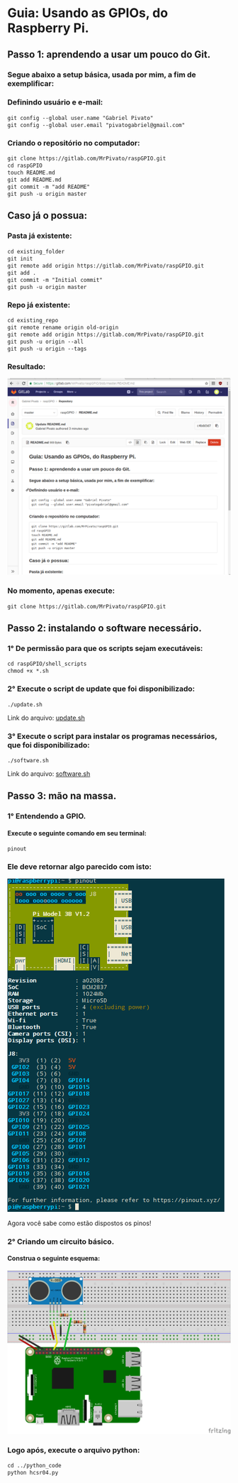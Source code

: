 # Guia: Usando as GPIOs, do Raspberry Pi.

## Passo 1: aprendendo a usar um pouco do Git.

### Segue abaixo a setup básica, usada por mim, a fim de exemplificar:

### Definindo usuário e e-mail:
    git config --global user.name "Gabriel Pivato"
    git config --global user.email "pivatogabriel@gmail.com"

### Criando o repositório no computador:
    git clone https://gitlab.com/MrPivato/raspGPIO.git
    cd raspGPIO
    touch README.md
    git add README.md
    git commit -m "add README"
    git push -u origin master

## Caso já o possua:

### Pasta já existente:
    cd existing_folder
    git init
    git remote add origin https://gitlab.com/MrPivato/raspGPIO.git
    git add .
    git commit -m "Initial commit"
    git push -u origin master

### Repo já existente:
    cd existing_repo
    git remote rename origin old-origin
    git remote add origin https://gitlab.com/MrPivato/raspGPIO.git
    git push -u origin --all
    git push -u origin --tags

### Resultado:

![alt text](imgs/screen1.png "Screenshot")

### No momento, apenas execute:
    git clone https://gitlab.com/MrPivato/raspGPIO.git
    
## Passo 2: instalando o software necessário.

### 1° De permissão para que os scripts sejam executáveis:
    cd raspGPIO/shell_scripts
    chmod +x *.sh

### 2° Execute o script de update que foi disponibilizado:
    ./update.sh
    
Link do arquivo: [update.sh](shell_scripts/update.sh "Link update.sh")

### 3° Execute o script para instalar os programas necessários, que foi disponibilizado:
    ./software.sh
    
Link do arquivo: [software.sh](shell_scripts/software.sh "Link software.sh")

## Passo 3: mão na massa.

### 1° Entendendo a GPIO.
#### Execute o seguinte comando em seu terminal:
    pinout

### Ele deve retornar algo parecido com isto:

![alt text](imgs/pinout.png "pinout terminal")

Agora você sabe como estão dispostos os pinos! 

### 2° Criando um circuito básico.
#### Construa o seguinte esquema:

![alt text](imgs/hc1.png "HC-SR04 montagem")

### Logo após, execute o arquivo python:
    cd ../python_code
    python hcsr04.py
    
